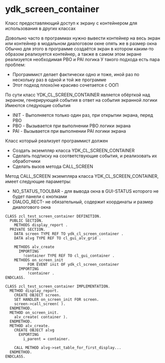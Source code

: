 # ydk_screen_container
 Класс предоставляющий доступ к экрану с контейнером для использования в других классах

Довольно часто в программах нужно вывести контейнер на весь экран или контейнер в модальном диалоговом окне опять же в размер окна
Обычно для этого в программе  создаётся экран в котором каким-то образом реализуется контейнер, а также в самом этом экране реализуется необходимая PBO и PAI логика
У такого подхода есть пара проблем:
* Программист делает фактически одно и тоже, иной раз по нескольку раз в одной и той же программе
* Этот подход плохо/не красиво сочетается с ООП 

По сути класс YDK_CL_SCREEN_CONTAINER является обёрткой над экраном, генерирующей события в ответ на события экранной логики
Имеются следующие события
* INIT - Выполняется только один раз, при открытии экрана, перед PBO
* PBO - Вызывается при выполнении PBO логики экрана 
* PAI - Вызывается при выполнении PAI логики экрана

Класс который реализует программист должен
* Создать экземпляр класса YDK_CL_SCREEN_CONTAINER
* Сделать подписку на соответствующие события, и реализовать их обработчики
* Сделать вызов метода CALL_SCREEN

Метод CALL_SCREEN экземпляра класса YDK_CL_SCREEN_CONTAINER, имеет следующие параметры:
* NO_STATUS_TOOLBAR - для вывода окна в GUI-STATUS которого не будет панели с кнопками
* DIALOG_RECT- не обязательный, содержит координаты и размер диалогового окна


```ABAP
CLASS zcl_test_screen_container DEFINITION.
  PUBLIC SECTION.
    METHODS display_report .
  PRIVATE SECTION.
    DATA screen TYPE REF TO ydk_cl_screen_container .
    DATA alvg TYPE REF TO cl_gui_alv_grid .

    METHODS alv_create
      IMPORTING
        !container TYPE REF TO cl_gui_container .
    METHODS on_screen_init
          FOR EVENT init OF ydk_cl_screen_container
      IMPORTING
          !container .
ENDCLASS.

CLASS zcl_test_screen_container IMPLEMENTATION.
  METHOD display_report.
    CREATE OBJECT screen.
    SET HANDLER on_screen_init FOR screen.
    screen->call_screen( ).
  ENDMETHOD.
  METHOD on_screen_init.
    alv_create( container ).
  ENDMETHOD.
  METHOD alv_create.
    CREATE OBJECT alvg
      EXPORTING
        i_parent = container.

    CALL METHOD alvg->set_table_for_first_display...
  ENDMETHOD.
ENDCLASS.
```